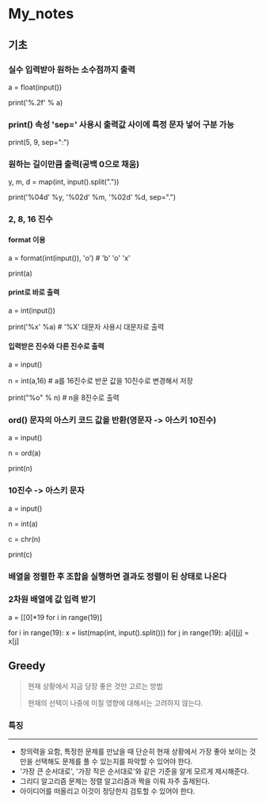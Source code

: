 # My_notes

## 기초

### 실수 입력받아 원하는 소수점까지 출력

a = float(input())

print('%.2f' % a)



### print() 속성 'sep=' 사용시 출력값 사이에 특정 문자 넣어 구분 가능

print(5, 9, sep=":")



### 원하는 길이만큼 출력(공백 0으로 채움)

y, m, d = map(int, input().split("."))

print('%04d' %y, '%02d' %m, '%02d' %d, sep=".")



### 2, 8, 16 진수

#### format 이용

a = format(int(input()), 'o') # 'b' 'o' 'x'

print(a)



#### print로 바로 출력

a = int(input())

print('%x' %a) # '%X' 대문자 사용시 대문자로 출력



#### 입력받은 진수와 다른 진수로 출력

a = input()

n = int(a,16) # a를 16진수로 반꾼 값을 10진수로 변경해서 저장

print("%o" % n) # n을 8진수로 출력



### ord() 문자의 아스키 코드 값을 반환(영문자 -> 아스키 10진수)

a = input()

n = ord(a)

print(n)



### 10진수 -> 아스키 문자

a = input()

n = int(a)

c = chr(n)

print(c)



### 배열을 정렬한 후 조합을 실행하면 결과도 정렬이 된 상태로 나온다



### 2차원 배열에 값 입력 받기

a = [[0]*19 for i in range(19)]

for i in range(19):
    x = list(map(int, input().split()))
    for j in range(19):
        a[i][j] = x[j]



## Greedy

> 현재 상황에서 지금 당장 좋은 것만 고르는 방법
>
> 현재의 선택이 나중에 미칠 영향에 대해서는 고려하지 않는다.



### 특징

---

- 창의력을 요함, 특정한 문제를 만났을 때 단순히 현재 상황에서 가장 좋아 보이는 것만을 선택해도 문제를 풀 수 있는지를 파악할 수 있어야 한다.
- '가장 큰 순서대로', '가장 작은 순서대로'와 같은 기준을 알게 모르게 제시해준다.
- 그리디 알고리즘 문제는 정렬 알고리즘과 짝을 이뤄 자주 출제된다.
- 아이디어를 떠올리고 이것이 정당한지 검토할 수 있어야 한다.


